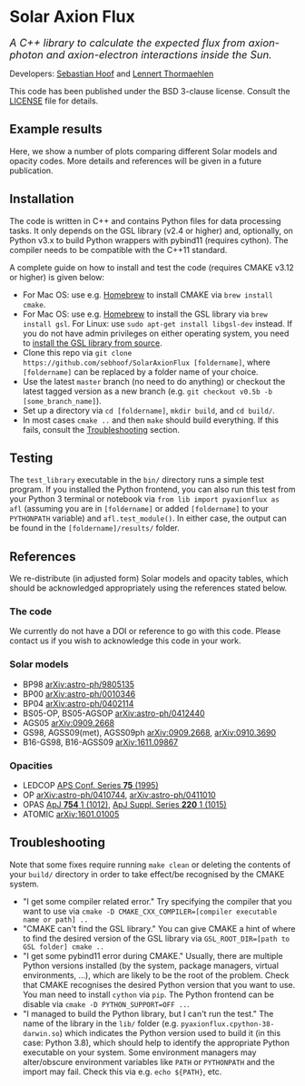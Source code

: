 # Solar Axion Flux

<em><font size="4">A C++ library to calculate the expected flux from axion-photon and axion-electron interactions inside the Sun.</font></em>

Developers: [Sebastian Hoof](mailto:hoof@uni-goettingen.de) and [Lennert Thormaehlen](mailto:l.thormaehlen@thphys.uni-heidelberg.de)

This code has been published under the BSD 3-clause license. Consult the [LICENSE](LICENSE) file for details.

## Example results

Here, we show a number of plots comparing different Solar models and opacity codes. More details and references will be given in a future publication.

## Installation

The code is written in C++ and contains Python files for data processing tasks. It only depends on the GSL library (v2.4 or higher) and, optionally, on Python v3.x to build Python wrappers with pybind11 (requires cython). The compiler needs to be compatible with the C++11 standard.

A complete guide on how to install and test the code (requires CMAKE v3.12 or higher) is given below:
* For Mac OS: use e.g. [Homebrew](https://brew.sh) to install CMAKE via `brew install cmake`.
* For Mac OS: use e.g. [Homebrew](https://brew.sh) to install the GSL library via `brew install gsl`. For Linux: use `sudo apt-get install libgsl-dev` instead. If you do not have admin privileges on either operating system, you need to [install the GSL library from source](https://www.gnu.org/software/gsl/).
* Clone this repo via `git clone https://github.com/sebhoof/SolarAxionFlux [foldername]`, where `[foldername]` can be replaced by a folder name of your choice.
* Use the latest `master` branch (no need to do anything) or checkout the latest tagged version as a new branch (e.g. `git checkout v0.5b -b [some_branch_name]`).
* Set up a directory via `cd [foldername]`, `mkdir build`, and `cd build/`.
* In most cases `cmake ..` and then `make` should build everything. If this fails, consult the [Troubleshooting](#troubleshooting) section.

## Testing
The `test_library` executable in the `bin/` directory runs a simple test program. If you installed the Python frontend, you can also run this test from your Python 3 terminal or notebook via `from lib import pyaxionflux as afl` (assuming you are in `[foldername]` or added `[foldername]` to your `PYTHONPATH` variable) and `afl.test_module()`. In either case, the output can be found in the `[foldername]/results/` folder.

## References

We re-distribute (in adjusted form) Solar models and opacity tables, which should be acknowledged appropriately using the references stated below.

### The code

We currently do not have a DOI or reference to go with this code. Please contact us if you wish to acknowledge this code in your work.

### Solar models
* BP98 [arXiv:astro-ph/9805135](https://arxiv.org/astro-ph/abs/astro-ph/9805135)
* BP00 [arXiv:astro-ph/0010346](https://arxiv.org/astro-ph/abs/astro-ph/0010346)
* BP04 [arXiv:astro-ph/0402114](https://arxiv.org/astro-ph/abs/astro-ph/0402114)
* BS05-OP, BS05-AGSOP [arXiv:astro-ph/0412440](https://arxiv.org/astro-ph/abs/astro-ph/0412440)
* AGS05 [arXiv:0909.2668](https://arxiv.org/astro-ph/abs/0909.2668)
* GS98, AGSS09(met), AGSS09ph [arXiv:0909.2668](https://arxiv.org/astro-ph/abs/0909.2668), [arXiv:0910.3690](https://arxiv.org/astro-ph/abs/0910.3690)
* B16-GS98, B16-AGSS09 [arXiv:1611.09867](https://arxiv.org/astro-ph/abs/1611.09867)

### Opacities
* LEDCOP [APS Conf. Series **75** (1995)](https://ui.adsabs.harvard.edu/abs/1995ASPC...78...51M)
* OP [arXiv:astro-ph/0410744](https://arxiv.org/astro-ph/abs/astro-ph/0410744), [arXiv:astro-ph/0411010](https://arxiv.org/astro-ph/abs/astro-ph/0411010)
* OPAS [ApJ **754** 1 (1012)](https://doi.org/10.1088/0004-637X/745/1/10), [ApJ Suppl. Series **220** 1 (1015)](https://doi.org/10.1088/0067-0049/220/1/2)
* ATOMIC [arXiv:1601.01005](https://arxiv.org/astro-ph/abs/1601.01005)

## Troubleshooting
Note that some fixes require running `make clean` or deleting the contents of your `build/` directory in order to take effect/be recognised by the CMAKE system.
* "I get some compiler related error." Try specifying the compiler that you want to use via `cmake -D CMAKE_CXX_COMPILER=[compiler executable name or path] ..`
* "CMAKE can't find the GSL library." You can give CMAKE a hint of where to find the desired version of the GSL library via `GSL_ROOT_DIR=[path to GSL folder] cmake ..`
* "I get some pybind11 error during CMAKE." Usually, there are multiple Python versions installed (by the system, package managers, virtual environments, ...), which are likely to be the root of the problem. Check that CMAKE recognises the desired Python version that you want to use. You man need to install `cython` via `pip`. The Python frontend can be disable via `cmake -D PYTHON_SUPPORT=OFF ..`.
* "I managed to build the Python library, but I can't run the test." The name of the library in the `lib/` folder (e.g. `pyaxionflux.cpython-38-darwin.so`) which indicates the Python version used to build it (in this case: Python 3.8), which should help to identify the appropriate Python executable on your system. Some environment managers may alter/obscure environment variables like `PATH` or `PYTHONPATH` and the import may fail. Check this via e.g. `echo ${PATH}`, etc.

